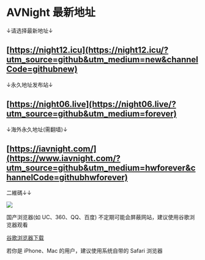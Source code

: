 # AVNight 最新地址
↓请选择最新地址↓

[https://night12.icu](https://night12.icu/?utm_source=github&utm_medium=new&channelCode=githubnew)
------------------------------------------------------------------------------
  
↓永久地址发布站↓

 [https://night06.live](https://night06.live/?utm_source=github&utm_medium=forever)
------------------------------------------------------------------------------
  
↓海外永久地址(需翻墙)↓

[https://iavnight.com/](https://www.iavnight.com/?utm_source=github&utm_medium=hwforever&channelCode=githubhwforever)
------------------------------------------------------------------------------
  
二維碼↓↓

[<img src="https://saops.xgcszyz.com/linlin/github/githubnight02.png">](https://saops.xgcszyz.com/linlin/github/githubnight02.png)
  
  
    
国产浏览器(如 UC、360、QQ、百度) 不定期可能会屏蔽网站，建议使用谷歌浏览器观看 

[谷歌浏览器下载](https://www.google.cn/chrome "谷歌浏览器")

若你是 iPhone、Mac 的用户，建议使用系统自带的 Safari 浏览器
